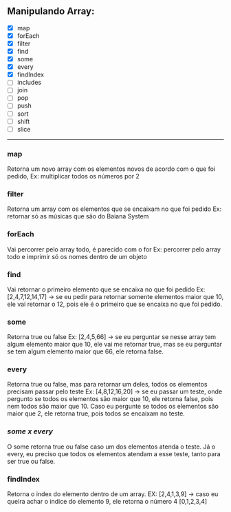 ## Manipulando Array: 

- [X] map 
- [X] forEach
- [X] filter
- [X] find
- [X] some
- [X] every
- [X] findIndex
- [ ] includes
- [ ] join
- [ ] pop
- [ ] push
- [ ] sort
- [ ] shift
- [ ] slice

--- 

### map

Retorna um novo array com os elementos novos de acordo com o que foi pedido, 
Ex: multiplicar todos os números por 2

### filter

Retorna um array com os elementos que se encaixam no que foi pedido
Ex: retornar só as músicas que são do Baiana System

### forEach

Vai percorrer pelo array todo, é parecido com o for
Ex: percorrer pelo array todo e imprimir só os nomes dentro de um objeto

### find

Vai retornar o primeiro elemento que se encaixa no que foi pedido
Ex: [2,4,7,12,14,17] -> se eu pedir para retornar somente elementos maior que 10, ele vai retornar o 12,
pois ele é o primeiro que se encaixa no que foi pedido.


### some

Retorna true ou false
Ex: [2,4,5,66] -> se eu perguntar se nesse array tem algum elemento maior que 10, ele vai me retornar true,
mas se eu perguntar se tem algum elemento maior que 66, ele retorna false.

### every

Retorna true ou false, mas para retornar um deles, todos os elementos precisam passar pelo teste
Ex: [4,8,12,16,20] -> se eu passar um teste, onde pergunto se todos os elementos são maior que 10, ele retorna false,
pois nem todos são maior que 10. Caso eu pergunte se todos os elementos são maior que 2, ele retorna true, pois todos se encaixam no teste.

### *some x every*

O some retorna true ou false caso um dos elementos atenda o teste. Já o every, eu preciso que todos os elementos 
atendam a esse teste, tanto para ser true ou false.

### findIndex

Retorna o index do elemento dentro de um array.
EX: [2,4,1,3,9] -> caso eu queira achar o indice do elemento 9, ele retorna o número 4
	[0,1,2,3,4]


